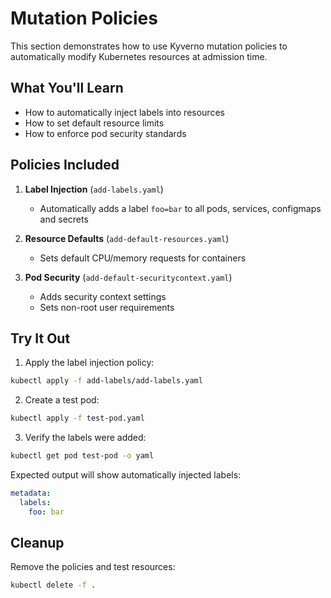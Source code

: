 # Mutation Policies

This section demonstrates how to use Kyverno mutation policies to automatically modify Kubernetes resources at admission time.

## What You'll Learn

- How to automatically inject labels into resources
- How to set default resource limits
- How to enforce pod security standards

## Policies Included

1. **Label Injection** (`add-labels.yaml`)
   - Automatically adds a label `foo=bar` to all pods, services, configmaps and secrets

2. **Resource Defaults** (`add-default-resources.yaml`)
   - Sets default CPU/memory requests for containers

3. **Pod Security** (`add-default-securitycontext.yaml`)
   - Adds security context settings
   - Sets non-root user requirements

## Try It Out

1. Apply the label injection policy:
```bash
kubectl apply -f add-labels/add-labels.yaml
```

2. Create a test pod:
```bash
kubectl apply -f test-pod.yaml
```

3. Verify the labels were added:
```bash
kubectl get pod test-pod -o yaml
```

Expected output will show automatically injected labels:
```yaml
metadata:
  labels:
    foo: bar
```

## Cleanup

Remove the policies and test resources:
```bash
kubectl delete -f .
``` 
